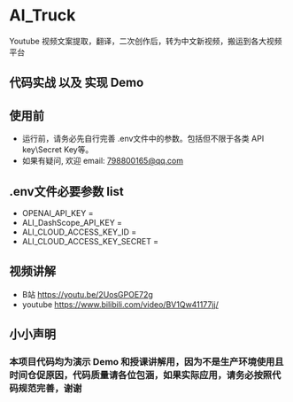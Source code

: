 # AI_Truck
Youtube 视频文案提取，翻译，二次创作后，转为中文新视频，搬运到各大视频平台
 
## 代码实战 以及 实现 Demo 


## 使用前
* 运行前，请务必先自行完善 .env文件中的参数。包括但不限于各类 API key\Secret Key等。
* 如果有疑问, 欢迎 email: 798800165@qq.com

## .env文件必要参数 list
* OPENAI_API_KEY =
* ALI_DashScope_API_KEY =
* ALI_CLOUD_ACCESS_KEY_ID =
* ALI_CLOUD_ACCESS_KEY_SECRET =
  
## 视频讲解
* B站       https://youtu.be/2UosGPOE72g
* youtube   https://www.bilibili.com/video/BV1Qw41177jj/

## 小小声明

### 本项目代码均为演示 Demo 和授课讲解用，因为不是生产环境使用且时间仓促原因，代码质量请各位包涵，如果实际应用，请务必按照代码规范完善，谢谢
